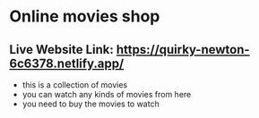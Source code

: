 # Online movies shop
## Live Website Link: https://quirky-newton-6c6378.netlify.app/
* this is a collection of movies
* you can watch any kinds of movies from here
* you need to buy the movies to watch 

